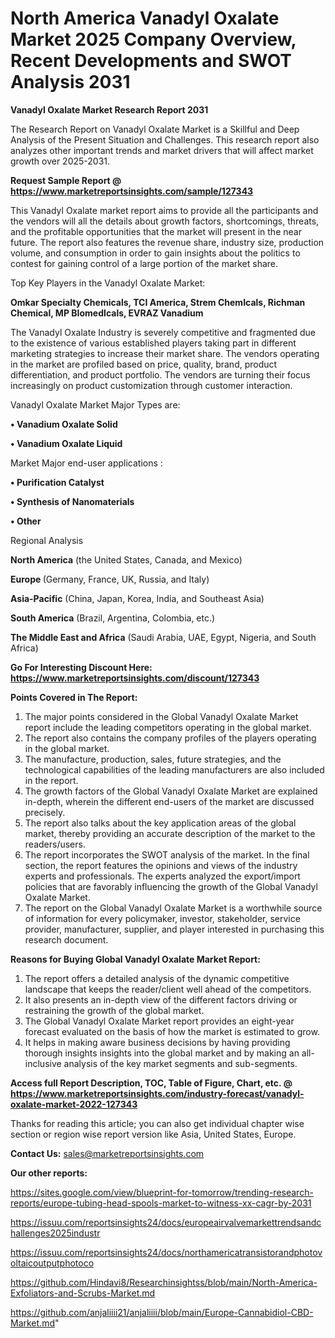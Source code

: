# North America Vanadyl Oxalate Market 2025 Company Overview, Recent Developments and SWOT Analysis 2031

<strong>Vanadyl Oxalate Market Research Report 2031</strong>

The Research Report on Vanadyl Oxalate Market is a Skillful and Deep Analysis of the Present Situation and Challenges. This research report also analyzes other important trends and market drivers that will affect market growth over 2025-2031.

<strong>Request Sample Report @ <a href=https://www.marketreportsinsights.com/sample/127343>https://www.marketreportsinsights.com/sample/127343</a></strong>

This Vanadyl Oxalate market report aims to provide all the participants and the vendors will all the details about growth factors, shortcomings, threats, and the profitable opportunities that the market will present in the near future. The report also features the revenue share, industry size, production volume, and consumption in order to gain insights about the politics to contest for gaining control of a large portion of the market share.

Top Key Players in the Vanadyl Oxalate Market:

<strong>Omkar Specialty Chemicals, TCI America, Strem ChemIcals, Richman Chemical, MP BIomedIcals, EVRAZ Vanadium</strong>

The Vanadyl Oxalate Industry is severely competitive and fragmented due to the existence of various established players taking part in different marketing strategies to increase their market share. The vendors operating in the market are profiled based on price, quality, brand, product differentiation, and product portfolio. The vendors are turning their focus increasingly on product customization through customer interaction.

Vanadyl Oxalate Market Major Types are:

<strong>• Vanadium Oxalate Solid

• Vanadium Oxalate Liquid</strong>

Market Major end-user applications :

<strong>• Purification Catalyst

• Synthesis of Nanomaterials

• Other</strong>

Regional Analysis

</u><strong><b>North America</b></strong> (the United States, Canada, and Mexico)

<strong><b>Europe </b></strong>(Germany, France, UK, Russia, and Italy)

<strong><b>Asia-Pacific</b></strong> (China, Japan, Korea, India, and Southeast Asia)

<strong><b>South America</b></strong> (Brazil, Argentina, Colombia, etc.)

<strong><b>The Middle East and Africa</b></strong> (Saudi Arabia, UAE, Egypt, Nigeria, and South Africa)

<strong>Go For Interesting Discount Here: <a href=https://www.marketreportsinsights.com/discount/127343>https://www.marketreportsinsights.com/discount/127343</a></strong>

<strong>Points Covered in The Report:</strong>
<ol>
  <li>The major points considered in the Global Vanadyl Oxalate Market report include the leading competitors operating in the global market.</li>
  <li>The report also contains the company profiles of the players operating in the global market.</li>
  <li>The manufacture, production, sales, future strategies, and the technological capabilities of the leading manufacturers are also included in the report.</li>
  <li>The growth factors of the Global Vanadyl Oxalate Market are explained in-depth, wherein the different end-users of the market are discussed precisely.</li>
  <li>The report also talks about the key application areas of the global market, thereby providing an accurate description of the market to the readers/users.</li>
  <li>The report incorporates the SWOT analysis of the market. In the final section, the report features the opinions and views of the industry experts and professionals. The experts analyzed the export/import policies that are favorably influencing the growth of the Global Vanadyl Oxalate Market.</li>
  <li>The report on the Global Vanadyl Oxalate Market is a worthwhile source of information for every policymaker, investor, stakeholder, service provider, manufacturer, supplier, and player interested in purchasing this research document.</li>
</ol>
<strong>Reasons for Buying Global Vanadyl Oxalate Market Report:</strong>

<ol>
  <li>The report offers a detailed analysis of the dynamic competitive landscape that keeps the reader/client well ahead of the competitors.</li>
  <li>It also presents an in-depth view of the different factors driving or restraining the growth of the global market.</li>
  <li>The Global Vanadyl Oxalate Market report provides an eight-year forecast evaluated on the basis of how the market is estimated to grow.</li>
  <li>It helps in making aware business decisions by having providing thorough insights insights into the global market and by making an all-inclusive analysis of the key market segments and sub-segments.</li>
</ol>
<strong>Access full Report Description, TOC, Table of Figure, Chart, etc. @ <a href=https://www.marketreportsinsights.com/industry-forecast/vanadyl-oxalate-market-2022-127343>https://www.marketreportsinsights.com/industry-forecast/vanadyl-oxalate-market-2022-127343</a></strong>


Thanks for reading this article; you can also get individual chapter wise section or region wise report version like Asia, United States, Europe.

<strong>Contact Us:</strong>
sales@marketreportsinsights.com

<strong>Our other reports:</strong>

<a href=https://sites.google.com/view/blueprint-for-tomorrow/trending-research-reports/europe-tubing-head-spools-market-to-witness-xx-cagr-by-2031>https://sites.google.com/view/blueprint-for-tomorrow/trending-research-reports/europe-tubing-head-spools-market-to-witness-xx-cagr-by-2031</a>

<a href=https://issuu.com/reportsinsights24/docs/europeairvalvemarkettrendsandchallenges2025industr>https://issuu.com/reportsinsights24/docs/europeairvalvemarkettrendsandchallenges2025industr</a>

<a href=https://issuu.com/reportsinsights24/docs/northamericatransistorandphotovoltaicoutputphotoco>https://issuu.com/reportsinsights24/docs/northamericatransistorandphotovoltaicoutputphotoco</a>

<a href=https://github.com/Hindavi8/Researchinsightss/blob/main/North-America-Exfoliators-and-Scrubs-Market.md>https://github.com/Hindavi8/Researchinsightss/blob/main/North-America-Exfoliators-and-Scrubs-Market.md</a>

<a href=https://github.com/anjaliiii21/anjaliiii/blob/main/Europe-Cannabidiol-CBD-Market.md>https://github.com/anjaliiii21/anjaliiii/blob/main/Europe-Cannabidiol-CBD-Market.md</a>"
